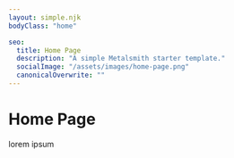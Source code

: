 ```yaml
---
layout: simple.njk
bodyClass: "home"

seo:
  title: Home Page
  description: "A simple Metalsmith starter template."
  socialImage: "/assets/images/home-page.png"
  canonicalOverwrite: ""
---
```


# Home Page

lorem ipsum
